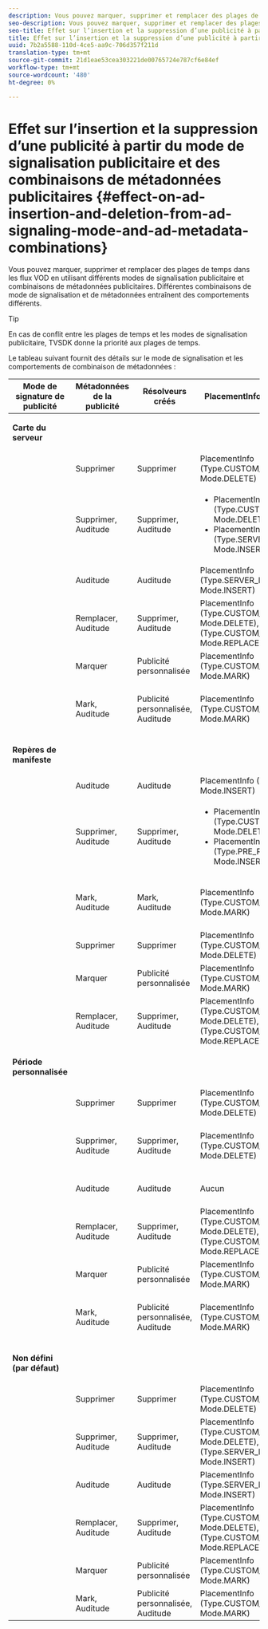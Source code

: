 ```yaml
---
description: Vous pouvez marquer, supprimer et remplacer des plages de temps dans les flux VOD en utilisant différents modes de signalisation publicitaire et combinaisons de métadonnées publicitaires. Différentes combinaisons de mode de signalisation et de métadonnées entraînent des comportements différents.
seo-description: Vous pouvez marquer, supprimer et remplacer des plages de temps dans les flux VOD en utilisant différents modes de signalisation publicitaire et combinaisons de métadonnées publicitaires. Différentes combinaisons de mode de signalisation et de métadonnées entraînent des comportements différents.
seo-title: Effet sur l’insertion et la suppression d’une publicité à partir du mode de signalisation publicitaire et des combinaisons de métadonnées publicitaires
title: Effet sur l’insertion et la suppression d’une publicité à partir du mode de signalisation publicitaire et des combinaisons de métadonnées publicitaires
uuid: 7b2a5588-110d-4ce5-aa9c-706d357f211d
translation-type: tm+mt
source-git-commit: 21d1eae53cea303221de00765724e787cf6e84ef
workflow-type: tm+mt
source-wordcount: '480'
ht-degree: 0%

---
```



# Effet sur l’insertion et la suppression d’une publicité à partir du mode de signalisation publicitaire et des combinaisons de métadonnées publicitaires {#effect-on-ad-insertion-and-deletion-from-ad-signaling-mode-and-ad-metadata-combinations}

Vous pouvez marquer, supprimer et remplacer des plages de temps dans les flux VOD en utilisant différents modes de signalisation publicitaire et combinaisons de métadonnées publicitaires. Différentes combinaisons de mode de signalisation et de métadonnées entraînent des comportements différents.

>[!TIP]
>
>En cas de conflit entre les plages de temps et les modes de signalisation publicitaire, TVSDK donne la priorité aux plages de temps.

Le tableau suivant fournit des détails sur le mode de signalisation et les comportements de combinaison de métadonnées :

<table id="table_6044AA1ACFA244FA814EA2D0766C6D12"> 
 <thead> 
  <tr> 
   <th class="entry"> Mode de signature de publicité </th> 
   <th class="entry"> Métadonnées de la publicité </th> 
   <th class="entry"> Résolveurs créés </th> 
   <th class="entry"><span class="codeph"> </span> PlacementInformations créées </th> 
   <th class="entry"> Comportement résultant </th> 
  </tr> 
 </thead>
 <tbody> 
  <tr> 
   <td colname="1"> <p><b>Carte du serveur</b> </p> </td> 
   <td colname="2"> </td> 
   <td colname="3"> </td> 
   <td colname="4"> </td> 
   <td colname="5"> </td> 
  </tr> 
  <tr> 
   <td> </td> 
   <td> Supprimer </td> 
   <td> Supprimer </td> 
   <td><span class="codeph"> PlacementInfo (Type.CUSTOM_TIME_RANGE, Mode.DELETE)</span> </td> 
   <td> Plages supprimées </td> 
  </tr> 
  <tr> 
   <td></td> 
   <td> Supprimer, Auditude </td> 
   <td> Supprimer, Auditude </td> 
   <td> 
    <ul id="ul_E0A2F885E93B4D23A486C37B305E17D8"> 
     <li id="li_D977B398D3904A44AFEC4B05AB0E3340"><span class="codeph"> PlacementInfo (Type.CUSTOM_TIME_RANGE, Mode.DELETE),  </span> </li> 
     <li id="li_439886CB38AA46239C2E40352443888A"><span class="codeph"> PlacementInfo (Type.SERVER_MAP, Mode.INSERT)</span> </li> 
    </ul> </td> 
   <td> Plages supprimées, Publicités insérées </td> 
  </tr> 
  <tr> 
   <td></td> 
   <td> Auditude </td> 
   <td> Auditude </td> 
   <td><span class="codeph"> PlacementInfo (Type.SERVER_MAP, Mode.INSERT)</span> </td> 
   <td> Publicités insérées </td> 
  </tr> 
  <tr> 
   <td></td> 
   <td> Remplacer, Auditude </td> 
   <td> Supprimer, Auditude </td> 
   <td><span class="codeph"> PlacementInfo (Type.CUSTOM_TIME_RANGE, Mode.DELETE), PlacementInfo (Type.CUSTOM_TIME_RANGE, Mode.REPLACE)</span> </td> 
   <td> Plages remplacées </td> 
  </tr> 
  <tr> 
   <td></td> 
   <td> Marquer </td> 
   <td> Publicité personnalisée </td> 
   <td><span class="codeph"> PlacementInfo (Type.CUSTOM_TIME_RANGE, Mode.MARK)</span> </td> 
   <td> Plages marquées </td> 
  </tr> 
  <tr> 
   <td></td> 
   <td> Mark, Auditude </td> 
   <td> Publicité personnalisée, Auditude </td> 
   <td><span class="codeph"> PlacementInfo (Type.CUSTOM_TIME_RANGE, Mode.MARK)</span> </td> 
   <td> Plages marquées, aucune publicité insérée </td> 
  </tr> 
  <tr> 
   <td colname="1"> <p><b>Repères de manifeste</b> </p> </td> 
   <td colname="2"> </td> 
   <td colname="3"> </td> 
   <td colname="4"> </td> 
   <td colname="5"> </td> 
  </tr> 
  <tr> 
   <td></td> 
   <td> Auditude </td> 
   <td> Auditude </td> 
   <td><span class="codeph"> PlacementInfo (Type.PRE_ROLL, Mode.INSERT)</span> </td> 
   <td> Publicités insérées </td> 
  </tr> 
  <tr> 
   <td></td> 
   <td> Supprimer, Auditude </td> 
   <td> Supprimer, Auditude </td> 
   <td> 
    <ul id="ul_2DD298538E9344B9BAB882485BB57747"> 
     <li id="li_F39A69EFA7ED45C18978A2C462AF7641"><span class="codeph"> PlacementInfo (Type.CUSTOM_TIME_RANGE, Mode.DELETE)</span> </li> 
     <li id="li_8CCDA3B1C63F4BC396F28F443D8C42F8"><span class="codeph"> PlacementInfo (Type.PRE_ROLL, Mode.INSERT)</span> </li> 
    </ul> </td> 
   <td> Plages supprimées, publicités insérées </td> 
  </tr> 
  <tr> 
   <td></td> 
   <td> Mark, Auditude </td> 
   <td> Mark, Auditude </td> 
   <td><span class="codeph"> PlacementInfo (Type.CUSTOM_TIME_RANGE, Mode.MARK)</span> </td> 
   <td> Plages marquées, aucune publicité insérée </td> 
  </tr> 
  <tr> 
   <td></td> 
   <td> Supprimer </td> 
   <td> Supprimer </td> 
   <td><span class="codeph"> PlacementInfo (Type.CUSTOM_TIME_RANGE, Mode.DELETE)</span> </td> 
   <td> Plages supprimées </td> 
  </tr> 
  <tr> 
   <td></td> 
   <td> Marquer </td> 
   <td> Publicité personnalisée </td> 
   <td><span class="codeph"> PlacementInfo (Type.CUSTOM_TIME_RANGE, Mode.MARK)</span> </td> 
   <td> Plages marquées </td> 
  </tr> 
  <tr> 
   <td></td> 
   <td> Remplacer, Auditude </td> 
   <td> Supprimer, Auditude </td> 
   <td><span class="codeph"> PlacementInfo (Type.CUSTOM_TIME_RANGE, Mode.DELETE), PlacementInfo (Type.CUSTOM_TIME_RANGE, Mode.REPLACE)</span> </td> 
   <td> Plages remplacées </td> 
  </tr> 
  <tr> 
   <td colname="1"> <p><b>Période personnalisée</b> </p> </td> 
   <td colname="2"> </td> 
   <td colname="3"> </td> 
   <td colname="4"> </td> 
   <td colname="5"> </td> 
  </tr> 
  <tr> 
   <td></td> 
   <td> Supprimer </td> 
   <td> Supprimer </td> 
   <td><span class="codeph"> PlacementInfo (Type.CUSTOM_TIME_RANGE, Mode.DELETE)</span> </td> 
   <td> Plages supprimées </td> 
  </tr> 
  <tr> 
   <td></td> 
   <td> Supprimer, Auditude </td> 
   <td> Supprimer, Auditude </td> 
   <td><span class="codeph"> PlacementInfo (Type.CUSTOM_TIME_RANGE, Mode.DELETE)</span> </td> 
   <td> Plages supprimées, aucune publicité insérée </td> 
  </tr> 
  <tr> 
   <td></td> 
   <td> Auditude </td> 
   <td> Auditude </td> 
   <td> Aucun </td> 
   <td> Aucune publicité insérée </td> 
  </tr> 
  <tr> 
   <td></td> 
   <td> Remplacer, Auditude </td> 
   <td> Supprimer, Auditude </td> 
   <td><span class="codeph"> PlacementInfo (Type.CUSTOM_TIME_RANGE, Mode.DELETE), PlacementInfo (Type.CUSTOM_TIME_RANGE, Mode.REPLACE)</span> </td> 
   <td> Plages remplacées par des publicités </td> 
  </tr> 
  <tr> 
   <td></td> 
   <td> Marquer </td> 
   <td> Publicité personnalisée </td> 
   <td><span class="codeph"> PlacementInfo (Type.CUSTOM_TIME_RANGE, Mode.MARK)</span> </td> 
   <td> Plages marquées </td> 
  </tr> 
  <tr> 
   <td></td> 
   <td> Mark, Auditude </td> 
   <td> Publicité personnalisée, Auditude </td> 
   <td><span class="codeph"> PlacementInfo (Type.CUSTOM_TIME_RANGE, Mode.MARK)</span> </td> 
   <td> Plages marquées, aucune publicité insérée </td> 
  </tr> 
  <tr> 
   <td colname="1"> <p><b>Non défini (par défaut)</b> </p> </td> 
   <td colname="2"> </td> 
   <td colname="3"> </td> 
   <td colname="4"> </td> 
   <td colname="5"> </td> 
  </tr> 
  <tr> 
   <td></td> 
   <td> Supprimer </td> 
   <td> Supprimer </td> 
   <td><span class="codeph"> PlacementInfo (Type.CUSTOM_TIME_RANGE, Mode.DELETE)</span> </td> 
   <td> Plages supprimées </td> 
  </tr> 
  <tr> 
   <td></td> 
   <td> Supprimer, Auditude </td> 
   <td> Supprimer, Auditude </td> 
   <td><span class="codeph"> PlacementInfo (Type.CUSTOM_TIME_RANGE, Mode.DELETE), PlacementInfo (Type.SERVER_MAP, Mode.INSERT)</span> </td> 
   <td> Plages supprimées, publicités insérées </td> 
  </tr> 
  <tr> 
   <td></td> 
   <td> Auditude </td> 
   <td> Auditude </td> 
   <td><span class="codeph"> PlacementInfo (Type.SERVER_MAP, Mode.INSERT)</span> </td> 
   <td> Publicités insérées </td> 
  </tr> 
  <tr> 
   <td></td> 
   <td> Remplacer, Auditude </td> 
   <td> Supprimer, Auditude </td> 
   <td><span class="codeph"> PlacementInfo (Type.CUSTOM_TIME_RANGE, Mode.DELETE), PlacementInfo (Type.CUSTOM_TIME_RANGE, Mode.REPLACE)</span> </td> 
   <td> Plages remplacées par des publicités </td> 
  </tr> 
  <tr> 
   <td></td> 
   <td> Marquer </td> 
   <td> Publicité personnalisée </td> 
   <td><span class="codeph"> PlacementInfo (Type.CUSTOM_TIME_RANGE, Mode.MARK)</span> </td> 
   <td> Plages marquées </td> 
  </tr> 
  <tr> 
   <td></td> 
   <td> Mark, Auditude </td> 
   <td> Publicité personnalisée, Auditude </td> 
   <td><span class="codeph"> PlacementInfo (Type.CUSTOM_TIME_RANGE, Mode.MARK)</span> </td> 
   <td> Plages marquées </td> 
  </tr> 
 </tbody> 
</table>

